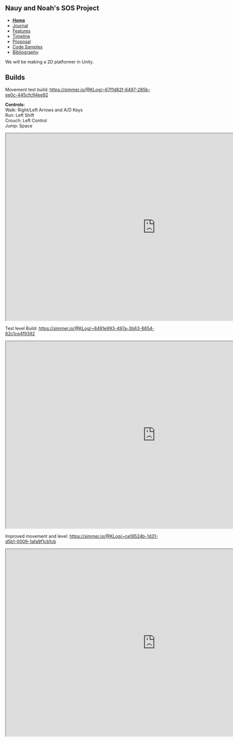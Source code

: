 Nauy and Noah's SOS Project
----
- [**Home**](/index.md)
- [Journal](/journal.md)
- [Features](/features.d)
- [Timeline](/timeline.md)
- [Proposal](/proposal.md)
- [Code Samples](/codesamples.md)
- [Bibliography](/bibliography.md)


We will be making a 2D platformer in Unity.

Builds
---
Movement test build: https://simmer.io/@KLog/~67f1d82f-6497-285b-ee0c-445cfc94ee92

**Controls:** <br>
  Walk: Right/Left Arrows and A/D Keys <br>
  Run: Left Shift <br>
  Crouch: Left Control <br>
  Jump: Space <br> 

<html>  
<iframe src="https://c.simmer.io/static/unityFrame/index.html?url=https%3A%2F%2Fsimmercdn.com%2Funity%2FYRbqrOnGtBYrd0LsyGZHCDNKL082%2Fcontent%2F67f1d82f-6497-285b-ee0c-445cfc94ee92&imagePath=screens/3.png" style="width:960px;height:600px;border:3"></iframe>
</html>


Test level Build: https://simmer.io/@KLog/~8491e993-497a-3b63-6654-82c1ce4f9392
 
<html>
<iframe src="https://c.simmer.io/static/unityFrame/index.html?url=https%3A%2F%2Fsimmercdn.com%2Funity%2FYRbqrOnGtBYrd0LsyGZHCDNKL082%2Fcontent%2F8491e993-497a-3b63-6654-82c1ce4f9392&imagePath=screens/0.png" style="width:960px;height:600px;border:3"></iframe>
</html>


Improved movement and level: https://simmer.io/@KLog/~ce19524b-1d31-d5b1-0009-1afa9f1cb1cb

<html>
<iframe src="https://c.simmer.io/static/unityFrame/index.html?url=https%3A%2F%2Fsimmercdn.com%2Funity%2FYRbqrOnGtBYrd0LsyGZHCDNKL082%2Fcontent%2Fce19524b-1d31-d5b1-0009-1afa9f1cb1cb&imagePath=screens/4.png" style="width:960px;height:600px;border:3"></iframe>
</html>
